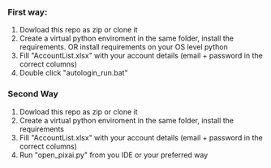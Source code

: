 ### First way:
1. Dowload this repo as zip or clone it
2. Create a virtual python enviroment in the same folder, install the requirements. OR install requirements on your OS level python
3. Fill "AccountList.xlsx" with your account details (email + password in the correct columns)
4. Double click "autologin_run.bat"

### Second Way
1. Dowload this repo as zip or clone it
2. Create a virtual python enviroment in the same folder, install the requirements
3. Fill "AccountList.xlsx" with your account details (email + password in the correct columns)
4. Run "open_pixai.py" from you IDE or your preferred way
